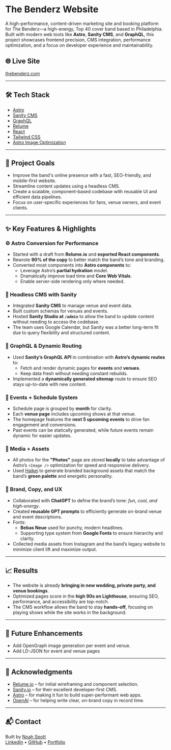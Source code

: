 # The Benderz Website

A high-performance, content-driven marketing site and booking platform for The Benderz—a high-energy, Top 40 cover band based in Philadelphia. Built with modern web tools like **Astro**, **Sanity CMS**, and **GraphQL**, this project showcases frontend precision, CMS integration, performance optimization, and a focus on developer experience and maintainability.

## 🌐 Live Site

[thebenderz.com](https://thebenderz.com)

---

## 🛠️ Tech Stack

- [Astro](https://astro.build)
- [Sanity CMS](https://www.sanity.io)
- [GraphQL](https://graphql.org)
- [Relume](https://relume.io)
- [React](https://reactjs.org)
- [Tailwind CSS](https://tailwindcss.com)
- [Astro Image Optimization](https://docs.astro.build/en/guides/images/)

---

## 🎯 Project Goals

- Improve the band's online presence with a fast, SEO-friendly, and mobile-first website.
- Streamline content updates using a headless CMS.
- Create a scalable, component-based codebase with reusable UI and efficient data pipelines.
- Focus on user-specific experiences for fans, venue owners, and event clients.

---

## ✨ Key Features & Highlights

### ⚙️ Astro Conversion for Performance

- Started with a draft from **Relume.io** and **exported React components**.
- Rewrote **90% of the copy** to better match the band’s tone and branding.
- Converted most components into **Astro components** to:
  - Leverage Astro’s **partial hydration** model.
  - Dramatically improve load time and **Core Web Vitals**.
  - Enable server-side rendering only where needed.

### 🧠 Headless CMS with Sanity

- Integrated **Sanity CMS** to manage venue and event data.
- Built custom schemas for venues and events.
- Hosted **Sanity Studio at `/admin`** to allow the band to update content without needing to access the codebase.
- The team uses Google Calendar, but Sanity was a better long-term fit due to query flexibility and structured content.

### 🔎 GraphQL & Dynamic Routing

- Used **Sanity’s GraphQL API** in combination with **Astro’s dynamic routes** to:
  - Fetch and render dynamic pages for **events** and **venues**.
  - Keep data fresh without needing constant rebuilds.
- Implemented a **dynamically generated sitemap** route to ensure SEO stays up-to-date with new content.

### 📅 Events + Schedule System

- Schedule page is grouped by **month** for clarity.
- Each **venue page** includes upcoming shows at that venue.
- The homepage features the **next 5 upcoming events** to drive fan engagement and conversions.
- Past events can be statically generated, while future events remain dynamic for easier updates.

### 📸 Media + Assets

- All photos for the **"Photos"** page are stored **locally** to take advantage of Astro’s `<Image />` optimization for speed and responsive delivery.
- Used [Haikei](https://haikei.app/generators/) to generate branded background assets that match the band’s **green palette** and energetic personality.

### 🧠 Brand, Copy, and UX

- Collaborated with **ChatGPT** to define the brand’s tone: *fun, cool, and high-energy*.
- Created **reusable GPT prompts** to efficiently generate on-brand venue and event descriptions.
- Fonts:
  - **Bebas Neue** used for punchy, modern headlines.
  - Supporting type system from **Google Fonts** to ensure hierarchy and clarity.
- Collected media assets from Instagram and the band’s legacy website to minimize client lift and maximize output.

---

## 📈 Results

- The website is already **bringing in new wedding, private party, and venue bookings**.
- Optimized pages score in the **high 90s on Lighthouse**, ensuring SEO, performance, and accessibility are top-notch.
- The CMS workflow allows the band to stay **hands-off**, focusing on playing shows while the site works in the background.

---

## 🧪 Future Enhancements

- Add OpenGraph image generation per event and venue.
- Add LD-JSON for event and venue pages

---

## 🤝 Acknowledgments

- [Relume.io](https://relume.io) – for initial wireframing and component selection.
- [Sanity.io](https://www.sanity.io) – for their excellent developer-first CMS.
- [Astro](https://astro.build) – for making it fun to build super-performant web apps.
- [OpenAI](https://openai.com) – for helping write clear, on-brand copy in record time.

---

## 📬 Contact

Built by [Noah Spott](https://www.noahspott.com)  
[LinkedIn](https://linkedin.com/in/noahspott) • [GitHub](https://github.com/noahspott) • [Portfolio](https://noahspott.com)
